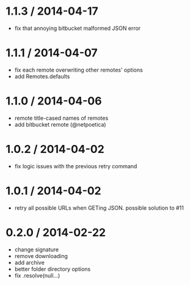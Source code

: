 
1.1.3 / 2014-04-17
==================

- fix that annoying bitbucket malformed JSON error

1.1.1 / 2014-04-07
==================

- fix each remote overwriting other remotes' options
- add Remotes.defaults

1.1.0 / 2014-04-06
==================

- remote title-cased names of remotes
- add bitbucket remote (@netpoetica)

1.0.2 / 2014-04-02
==================

- fix logic issues with the previous retry command

1.0.1 / 2014-04-02
==================

- retry all possible URLs when GETing JSON. possible solution to #11

0.2.0 / 2014-02-22
==================

- change signature
- remove downloading
- add archive
- better folder directory options
- fix .resolve(null...)
